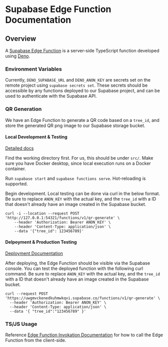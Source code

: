 # Supabase Edge Function Documentation

## Overview
A [Supabase Edge Function](https://supabase.com/docs/guides/functions) is a server-side TypeScript function developed using [Deno](https://deno.com/).

### Environment Variables
Currently, `DENO_SUPABASE_URL` and `DENO_ANON_KEY` are secrets set on the remote project using `supabase secrets set`. These secrets should be accessible by any functions deployed to our Supabase project, and can be used to authenticate with the Supabase API.

### QR Generation
We have an Edge Function to generate a QR code based on a `tree_id`, and store the generated QR png image to our Supabase storage bucket.

#### Local Development & Testing
[Detailed docs](https://supabase.com/docs/guides/functions/quickstart)

Find the working directory first. For us, this should be under `src/`. Make sure you have Docker desktop, since local execution runs on a Docker container.

Run `supabase start` and `supabase functions serve`. Hot-reloading is supported.

Begin development. Local testing can be done via curl in the below format. Be sure to replace `ANON_KEY` with the actual key, and the `tree_id` with a ID that doesn't already have an image created in the Supabase bucket.

```
curl -i --location --request POST 'http://127.0.0.1:54321/functions/v1/qr-generate' \
    --header 'Authorization: Bearer ANON_KEY' \
    --header 'Content-Type: application/json' \
    --data '{"tree_id": 123456789}'
```

#### Delpoyment & Production Testing
[Deployment Documentation](https://supabase.com/docs/guides/functions/deploy)

After deploying, the Edge Function should be visible via the Supabase console. You can test the deployed function with the following curl command. Be sure to replace `ANON_KEY` with the actual key, and the `tree_id` with a ID that doesn't already have an image created in the Supabase bucket.

```
curl --request POST 'https://uwgmvckenedkuhmwkqvi.supabase.co/functions/v1/qr-generate' \
  --header 'Authorization: Bearer ANON_KEY' \
  --header 'Content-Type: application/json' \
  --data '{ "tree_id":"123456789" }'
```

### TS/JS Usage
Reference [Edge Function Invokation Documentation](https://supabase.com/docs/reference/javascript/functions-invoke) for how to call the Edge Function from the client-side.